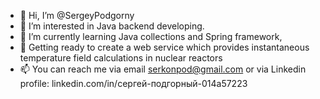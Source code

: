 - 👋 Hi, I’m @SergeyPodgorny
- 👀 I’m interested in Java backend developing.
- 🌱 I’m currently learning Java collections and Spring framework, 
- 💞️ Getting ready to create a web service which provides instantaneous temperature field calculations in nuclear reactors
- 📫 You can reach me via email serkonpod@gmail.com or via Linkedin profile: linkedin.com/in/сергей-подгорный-014a57223

